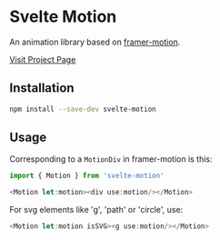 # Svelte Motion

An animation library based on [framer-motion](https://www.framer.com/motion/). 

[Visit Project Page](https://svelte-motion.gradientdescent.de)

## Installation

```bash
npm install --save-dev svelte-motion
```

## Usage

Corresponding to a `MotionDiv` in framer-motion is this:

```javascript
import { Motion } from 'svelte-motion'

<Motion let:motion><div use:motion/></Motion>
```
For svg elements like 'g', 'path' or 'circle', use:

```javascript
<Motion let:motion isSVG><g use:motion/></Motion>
```

